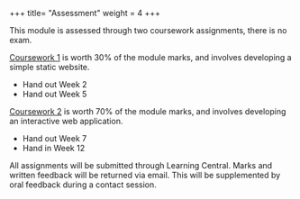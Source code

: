 +++
title= "Assessment"
weight = 4
+++

This module is assessed through two coursework assignments, there is no exam.

[Coursework 1]() is worth 30% of the module marks, and involves developing a simple static website.

-   Hand out Week 2
-   Hand out Week 5

[Coursework 2]() is worth 70% of the module marks, and involves developing an interactive web application.

-   Hand out Week 7
-   Hand in Week 12

All assignments will be submitted through Learning Central. Marks and written feedback will be returned via email. This will be supplemented by oral feedback during a contact session.
